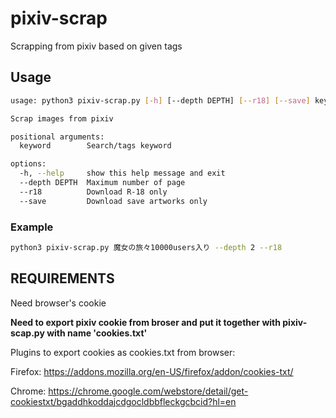 # pixiv-scrap

Scrapping from pixiv based on given tags

## Usage

```bash
usage: python3 pixiv-scrap.py [-h] [--depth DEPTH] [--r18] [--save] keyword

Scrap images from pixiv

positional arguments:
  keyword        Search/tags keyword

options:
  -h, --help     show this help message and exit
  --depth DEPTH  Maximum number of page
  --r18          Download R-18 only
  --save         Download save artworks only
```

### Example

```bash
python3 pixiv-scrap.py 魔女の旅々10000users入り --depth 2 --r18
```

## REQUIREMENTS

Need browser's cookie

**Need to export pixiv cookie from broser and put it together with pixiv-scap.py with name 'cookies.txt'**

Plugins to export cookies as cookies.txt from browser:

Firefox: <https://addons.mozilla.org/en-US/firefox/addon/cookies-txt/>

Chrome: <https://chrome.google.com/webstore/detail/get-cookiestxt/bgaddhkoddajcdgocldbbfleckgcbcid?hl=en>
